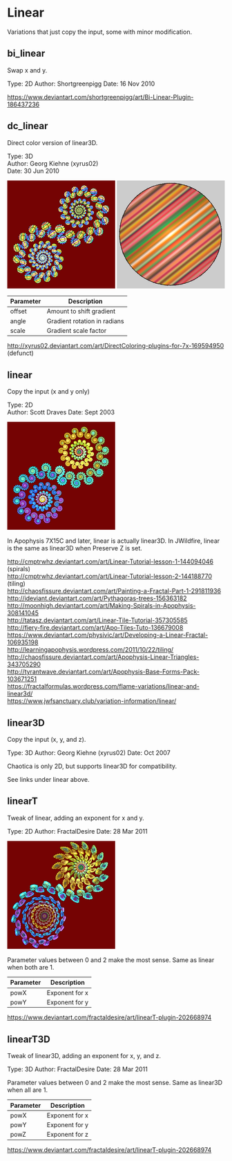 # Linear
Variations that just copy the input, some with minor modification.

## bi_linear
Swap x and y.

Type: 2D
Author: Shortgreenpigg
Date: 16 Nov 2010

https://www.deviantart.com/shortgreenpigg/art/Bi-Linear-Plugin-186437236   

## dc_linear
Direct color version of linear3D.

Type: 3D  
Author: Georg Kiehne (xyrus02)  
Date: 30 Jun 2010

![](dc_linear-1.png) ![](dc_linear-2.png)

| Parameter | Description |
| --- | --- |
| offset | Amount to shift gradient |
| angle | Gradient rotation in radians |
| scale | Gradient scale factor |

http://xyrus02.deviantart.com/art/DirectColoring-plugins-for-7x-169594950 (defunct)   

## linear
Copy the input (x and y only)

Type: 2D  
Author: Scott Draves
Date: Sept 2003

![](linear-1.png)

In Apophysis 7X15C and later, linear is actually linear3D. In JWildfire, linear is the same as linear3D when Preserve Z is set.

http://cmptrwhz.deviantart.com/art/Linear-Tutorial-lesson-1-144094046 (spirals)   
http://cmptrwhz.deviantart.com/art/Linear-Tutorial-lesson-2-144188770 (tiling)   
http://chaosfissure.deviantart.com/art/Painting-a-Fractal-Part-1-291811936   
http://ideviant.deviantart.com/art/Pythagoras-trees-156363182   
http://moonhigh.deviantart.com/art/Making-Spirals-in-Apophysis-308141045   
http://tatasz.deviantart.com/art/Linear-Tile-Tutorial-357305585   
http://fiery-fire.deviantart.com/art/Apo-Tiles-Tuto-136679008   
https://www.deviantart.com/physivic/art/Developing-a-Linear-Fractal-106935198   
http://learningapophysis.wordpress.com/2011/10/22/tiling/   
http://chaosfissure.deviantart.com/art/Apophysis-Linear-Triangles-343705290   
http://tyrantwave.deviantart.com/art/Apophysis-Base-Forms-Pack-103671251   
https://fractalformulas.wordpress.com/flame-variations/linear-and-linear3d/   
https://www.jwfsanctuary.club/variation-information/linear/   

## linear3D
Copy the input (x, y, and z).

Type: 3D
Author: Georg Kiehne (xyrus02)
Date: Oct 2007

Chaotica is only 2D, but supports linear3D for compatibility.

See links under linear above.

## linearT
Tweak of linear, adding an exponent for x and y.

Type: 2D
Author: FractalDesire
Date: 28 Mar 2011

![](linearT-1.png)

Parameter values between 0 and 2 make the most sense. Same as linear when both are 1.

| Parameter | Description |
| --- | --- |
| powX | Exponent for x |
| powY | Exponent for y |

https://www.deviantart.com/fractaldesire/art/linearT-plugin-202668974   

## linearT3D
Tweak of linear3D, adding an exponent for x, y, and z.

Type: 3D
Author: FractalDesire
Date: 28 Mar 2011

Parameter values between 0 and 2 make the most sense. Same as linear3D when all are 1.

| Parameter | Description |
| --- | --- |
| powX | Exponent for x |
| powY | Exponent for y |
| powZ | Exponent for z |

https://www.deviantart.com/fractaldesire/art/linearT-plugin-202668974   
